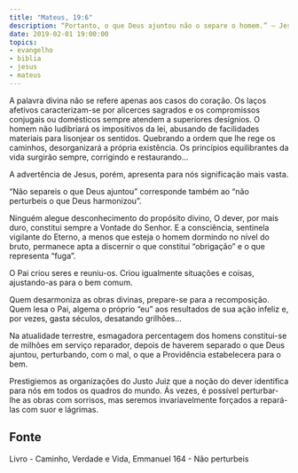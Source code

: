 ```yaml
---
title: "Mateus, 19:6"
description: “Portanto, o que Deus ajuntou não o separe o homem.” — Jesus
date: 2019-02-01 19:00:00
topics: 
- evangelho
- biblia
- jesus
- mateus
---
```


A palavra divina não se refere apenas aos casos do coração. Os laços afetivos
caracterizam-se por alicerces sagrados e os compromissos conjugais ou domésticos
sempre atendem a superiores desígnios. O homem não ludibriará os impositivos da
lei, abusando de facilidades materiais para lisonjear os sentidos. Quebrando a
ordem que lhe rege os caminhos, desorganizará a própria existência. Os
princípios equilibrantes da vida surgirão sempre, corrigindo e restaurando...

A advertência de Jesus, porém, apresenta para nós significação mais
vasta.

“Não separeis o que Deus ajuntou” corresponde também ao “não
perturbeis o que Deus harmonizou”.

Ninguém alegue desconhecimento do propósito divino, O dever, por mais duro,
constitui sempre a Vontade do Senhor. E a consciência, sentinela vigilante do
Eterno, a menos que esteja o homem dormindo no nível do bruto, permanece apta a
discernir o que constitui “obrigação” e o que representa “fuga”.

O Pai criou seres e reuniu-os. Criou igualmente situações e coisas,
ajustando-as para o bem comum.

Quem desarmoniza as obras divinas, prepare-se para a recomposição.
Quem lesa o Pai, algema o próprio “eu” aos resultados de sua ação infeliz e,
por vezes, gasta séculos, desatando grilhões...

Na atualidade terrestre, esmagadora percentagem dos homens constitui-se de
milhões em serviço reparador, depois de haverem separado o que Deus ajuntou,
perturbando, com o mal, o que a Providência estabelecera para o bem.

Prestigiemos as organizações do Justo Juiz que a noção do dever identifica para
nós em todos os quadros do mundo. Ás vezes, é possível perturbar-lhe as obras
com sorrisos, mas seremos invariavelmente forçados a repará-las com suor e
lágrimas.



## Fonte
Livro - Caminho, Verdade e Vida, Emmanuel
164 - Não perturbeis
